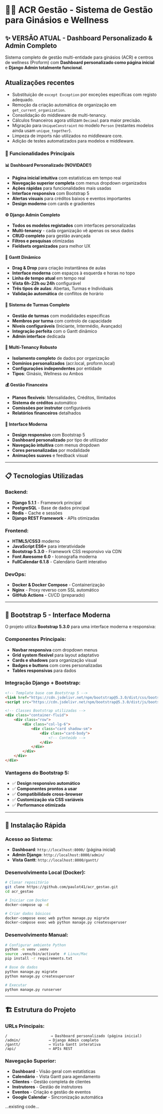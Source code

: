 # 🏋️‍♂️ ACR Gestão - Sistema de Gestão para Ginásios e Wellness

## ✨ **VERSÃO ATUAL - Dashboard Personalizado & Admin Completo**

Sistema completo de gestão multi-entidade para ginásios (ACR) e centros de wellness (Proform) com **Dashboard personalizado como página inicial** e **Django Admin totalmente funcional**.

## Atualizações recentes

- Substituição de `except Exception` por exceções específicas com registo adequado.
- Remoção da criação automática de organização em `get_current_organization`.
- Consolidação do middleware de multi-tenancy.
- Cálculos financeiros agora utilizam `Decimal` para maior precisão.
- Migração para `UniqueConstraint` no modelo `Person` (restantes modelos ainda usam `unique_together`).
- Limpeza de imports não utilizados no middleware core.
- Adição de testes automatizados para modelos e middleware.

### 🚀 **Funcionalidades Principais**

#### 📊 **Dashboard Personalizado (NOVIDADE!)**
- **Página inicial intuitiva** com estatísticas em tempo real
- **Navegação superior completa** com menus dropdown organizados
- **Ações rápidas** para funcionalidades mais usadas
- **Interface responsiva** com Bootstrap 5
- **Alertas visuais** para créditos baixos e eventos importantes
- **Design moderno** com cards e gradientes

#### ⚙️ **Django Admin Completo**
- **Todos os modelos registados** com interfaces personalizadas
- **Multi-tenancy** - cada organização vê apenas os seus dados
- **CRUD completo** para gestão avançada
- **Filtros e pesquisas** otimizadas
- **Fieldsets organizados** para melhor UX

#### 🎯 **Gantt Dinâmico**
- **Drag & Drop** para criação instantânea de aulas
- **Interface moderna** com espaços à esquerda e horas no topo
- **Linha de tempo atual** em tempo real
- **Vista 6h-22h ou 24h** configurável
- **Três tipos de aulas**: Abertas, Turmas e Individuais
- **Validação automática** de conflitos de horário

#### 👥 **Sistema de Turmas Completo**
- **Gestão de turmas** com modalidades específicas
- **Membros por turma** com controlo de capacidade
- **Níveis configuráveis** (Iniciante, Intermédio, Avançado)
- **Integração perfeita** com o Gantt dinâmico
- **Admin interface** dedicada

#### 🏢 **Multi-Tenancy Robusto**
- **Isolamento completo** de dados por organização
- **Domínios personalizados** (acr.local, proform.local)
- **Configurações independentes** por entidade
- **Tipos**: Ginásio, Wellness ou Ambos

#### 💰 **Gestão Financeira**
- **Planos flexíveis**: Mensalidades, Créditos, Ilimitados
- **Sistema de créditos** automático
- **Comissões por instrutor** configuráveis
- **Relatórios financeiros** detalhados

#### 📱 **Interface Moderna**
- **Design responsivo** com Bootstrap 5
- **Dashboard personalizado** por tipo de utilizador
- **Navegação intuitiva** com menus dropdown
- **Cores personalizadas** por modalidade
- **Animações suaves** e feedback visual

---

## 📋 **Tecnologias Utilizadas**

### Backend:
- **Django 5.1.1** - Framework principal
- **PostgreSQL** - Base de dados principal
- **Redis** - Cache e sessões
- **Django REST Framework** - APIs otimizadas

### Frontend:
- **HTML5/CSS3** moderno
- **JavaScript ES6+** para interatividade
- **Bootstrap 5.3.0** - Framework CSS responsivo via CDN
- **Font Awesome 6.0** - Iconografia moderna
- **FullCalendar 6.1.8** - Calendário Gantt interativo

### DevOps:
- **Docker & Docker Compose** - Containerização
- **Nginx** - Proxy reverso com SSL automático
- **GitHub Actions** - CI/CD (preparado)

---

## 🎨 **Bootstrap 5 - Interface Moderna**

O projeto utiliza **Bootstrap 5.3.0** para uma interface moderna e responsiva:

### Componentes Principais:
- **Navbar responsiva** com dropdown menus
- **Grid system flexível** para layout adaptativo
- **Cards e shadows** para organização visual
- **Badges e buttons** com cores personalizadas
- **Tables responsivas** para dados

### Integração Django + Bootstrap:
```html
<!-- Template base com Bootstrap 5 -->
<link href="https://cdn.jsdelivr.net/npm/bootstrap@5.3.0/dist/css/bootstrap.min.css" rel="stylesheet">
<script src="https://cdn.jsdelivr.net/npm/bootstrap@5.3.0/dist/js/bootstrap.bundle.min.js"></script>

<!-- Classes Bootstrap utilizadas -->
<div class="container-fluid">
    <div class="row">
        <div class="col-lg-6">
            <div class="card shadow-sm">
                <div class="card-body">
                    <!-- Conteúdo -->
                </div>
            </div>
        </div>
    </div>
</div>
```

### Vantagens do Bootstrap 5:
- ✅ **Design responsivo automático**
- ✅ **Componentes prontos a usar**
- ✅ **Compatibilidade cross-browser**
- ✅ **Customização via CSS variáveis**
- ✅ **Performance otimizada**

---

## 🚀 **Instalação Rápida**

### Acesso ao Sistema:
- **Dashboard**: `http://localhost:8000/` (página inicial)
- **Admin Django**: `http://localhost:8000/admin/`
- **Vista Gantt**: `http://localhost:8000/gantt/`

### Desenvolvimento Local (Docker):
```bash
# Clonar repositório
git clone https://github.com/paulot41/acr_gestao.git
cd acr_gestao

# Iniciar com Docker
docker-compose up -d

# Criar dados básicos
docker-compose exec web python manage.py migrate
docker-compose exec web python manage.py createsuperuser
```

### Desenvolvimento Manual:
```bash
# Configurar ambiente Python
python -m venv .venv
source .venv/bin/activate  # Linux/Mac
pip install -r requirements.txt

# Base de dados
python manage.py migrate
python manage.py createsuperuser

# Executar
python manage.py runserver
```

---

## 🏗️ **Estrutura do Projeto**

### URLs Principais:
```
/                    → Dashboard personalizado (página inicial)
/admin/             → Django Admin completo
/gantt/             → Vista Gantt interativa
/api/               → APIs REST
```

### Navegação Superior:
- **Dashboard** - Visão geral com estatísticas
- **Calendário** - Vista Gantt para agendamento
- **Clientes** - Gestão completa de clientes
- **Instrutores** - Gestão de instrutores
- **Eventos** - Criação e gestão de eventos
- **Google Calendar** - Sincronização automática

...existing code...
